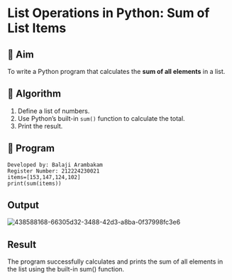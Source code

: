 # List Operations in Python: Sum of List Items

## 🎯 Aim
To write a Python program that calculates the **sum of all elements** in a list.

## 🧠 Algorithm
1. Define a list of numbers.
2. Use Python’s built-in `sum()` function to calculate the total.
3. Print the result.

## 🧾 Program
```
Developed by: Balaji Arambakam
Register Number: 212224230021
items=[153,147,124,102]
print(sum(items))
```
## Output
![438588168-66305d32-3488-42d3-a8ba-0f37998fc3e6](https://github.com/user-attachments/assets/93644d4a-9c8d-4a8b-9877-28665ff6ceee)

## Result
The program successfully calculates and prints the sum of all elements in the list using the built-in sum() function.
